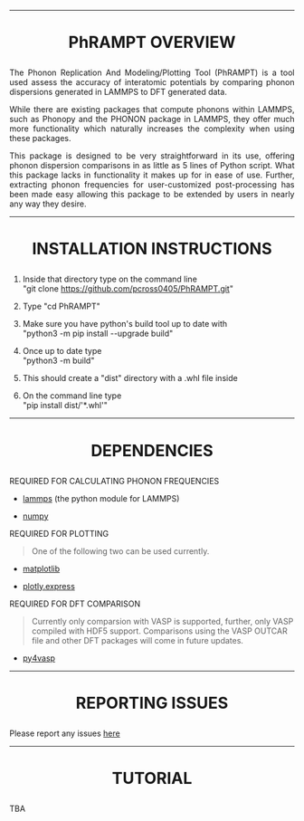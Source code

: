 -------------------------------------------------------------------------------------------------------  
<h1><p align="center">PhRAMPT OVERVIEW</p></h1>

<p align="justify">The Phonon Replication And Modeling/Plotting Tool (PhRAMPT) is a tool used assess the 
accuracy of  interatomic potentials by comparing phonon dispersions generated in LAMMPS to DFT generated data.
</p>

<p align="justify">While there are existing packages that compute phonons within LAMMPS, such as Phonopy 
and the PHONON package in LAMMPS, they offer much more functionality which naturally increases the complexity when 
using these packages.</p>

<p align="justify">This package is designed to be very straightforward in its use, offering phonon dispersion 
comparisons in as little as 5 lines of Python script. What this package lacks in functionality it makes up for in
ease of use. Further, extracting phonon frequencies for user-customized post-processing has been made easy 
allowing this package to be extended by users in nearly any way they desire.</p>

-------------------------------------------------------------------------------------------------------  
<h1><p align="center">INSTALLATION INSTRUCTIONS</p></h1>

1) Inside that directory type on the command line  
   "git clone https://github.com/pcross0405/PhRAMPT.git"

2) Type "cd PhRAMPT"

3) Make sure you have python's build tool up to date with  
   "python3 -m pip install --upgrade build"

4) Once up to date type  
   "python3 -m build"

5) This should create a "dist" directory with a .whl file inside

6) On the command line type  
   "pip install dist/'*.whl'" 
   
-------------------------------------------------------------------------------------------------------  
<h1><p align="center">DEPENDENCIES</p></h1>

REQUIRED FOR CALCULATING PHONON FREQUENCIES

   - [lammps](https://docs.lammps.org/Python_module.html) (the python module for LAMMPS)

   - [numpy](https://numpy.org/)

REQUIRED FOR PLOTTING

> One of the following two can be used currently.

   - [matplotlib](https://matplotlib.org/)

   - [plotly.express](https://plotly.com/python/plotly-express/)

REQUIRED FOR DFT COMPARISON

> Currently only comparsion with VASP is supported, further, only VASP compiled with HDF5 support.
> Comparisons using the VASP OUTCAR file and other DFT packages will come in future updates.

   - [py4vasp](https://www.vasp.at/py4vasp/latest/)

---------------------------------------------------------------------------------------------------------  
<h1><p align="center">REPORTING ISSUES</p></h1>

Please report any issues [here](https://github.com/pcross0405/PhRAMPT/issues)  

-------------------------------------------------------------------------------------------------------------------------  
<h1><p align="center">TUTORIAL</p></h1>

TBA

